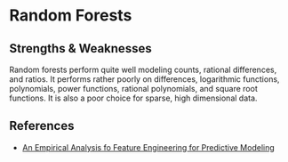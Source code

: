# Random Forests

## Strengths & Weaknesses

Random forests perform quite well modeling counts, rational differences, and ratios. It performs rather poorly on differences, logarithmic functions, polynomials, power functions, rational polynomials, and square root functions. It is also a poor choice for sparse, high dimensional data.

## References

- [An Empirical Analysis fo Feature Engineering for Predictive Modeling](https://arxiv.org/pdf/1701.07852.pdf)